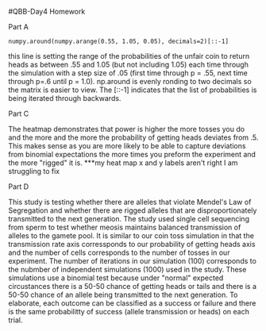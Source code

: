 #QBB-Day4 Homework

Part A
```
numpy.around(numpy.arange(0.55, 1.05, 0.05), decimals=2)[::-1] 
```
this line is setting the range of the probabilities of the unfair coin to return heads as between .55 and 1.05 (but not including 1.05) each time through the simulation with a step size of .05 (first time through p = .55, next time through p=.6 until p = 1.0). np.around is evenly ronding to two decimals so the matrix is easier to view. The [::-1] indicates that the list of probabilities is being iterated through backwards. 

Part C

The heatmap demonstrates that power is higher the more tosses you do and the more and the more the probability of getting heads deviates from .5. This makes sense as you are more likely to be able to capture deviations from binomial expectations the more times you preform the experiment and the more "rigged" it is. ***my heat map x and y labels aren't right I am struggling to fix
 
Part D

This study is testing whether there are alleles that violate Mendel's Law of Segregation and whether there are rigged alleles that are disproportionately transmitted to the next generation. The study used single cell sequencing from sperm to test whether meosis maintains balanced transmission of alleles to the gamete pool. It is similar to our coin toss simulation in that the transmission rate axis corressponds to our probability of getting heads axis and the number of cells corresponds to the number of tosses in our experiment. The number of iterations in our simulation (100) corresponds to the nubmber of independent simulations (1000) used in the study. These simulations use a binomial test because under "normal" expected circustances there is a 50-50 chance of getting heads or tails and there is a 50-50 chance of an allele being transmitted to the next generation. To elaborate, each outcome can be classified as a success or failure and there is the same probabilitty of success (allele transmission or heads) on each trial. 

